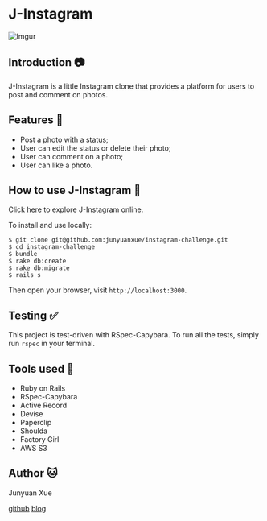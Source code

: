 J-Instagram
===================

![Imgur](http://i.imgur.com/oDehFA6.png)

Introduction :camera:
------------------
J-Instagram is a little Instagram clone that provides a platform for users to post and comment on photos.

Features :star2:
--------------
* Post a photo with a status;
* User can edit the status or delete their photo;
* User can comment on a photo;
* User can like a photo.

How to use J-Instagram :page_with_curl:
-------------------------------------
Click [here](http://j-instagram.herokuapp.com/) to explore J-Instagram online.

To install and use locally:
```
$ git clone git@github.com:junyuanxue/instagram-challenge.git
$ cd instagram-challenge
$ bundle
$ rake db:create
$ rake db:migrate
$ rails s
```
Then open your browser, visit `http://localhost:3000`.

Testing :white_check_mark:
---------
This project is test-driven with RSpec-Capybara. To run all the tests, simply run `rspec` in your terminal.

Tools used :wrench:
-----------
* Ruby on Rails
* RSpec-Capybara
* Active Record
* Devise
* Paperclip
* Shoulda
* Factory Girl
* AWS S3

Author :cat:
----------------------
Junyuan Xue

[github](https://github.com/junyuanxue)  [blog](https://spinningcodes.wordpress.com/)
